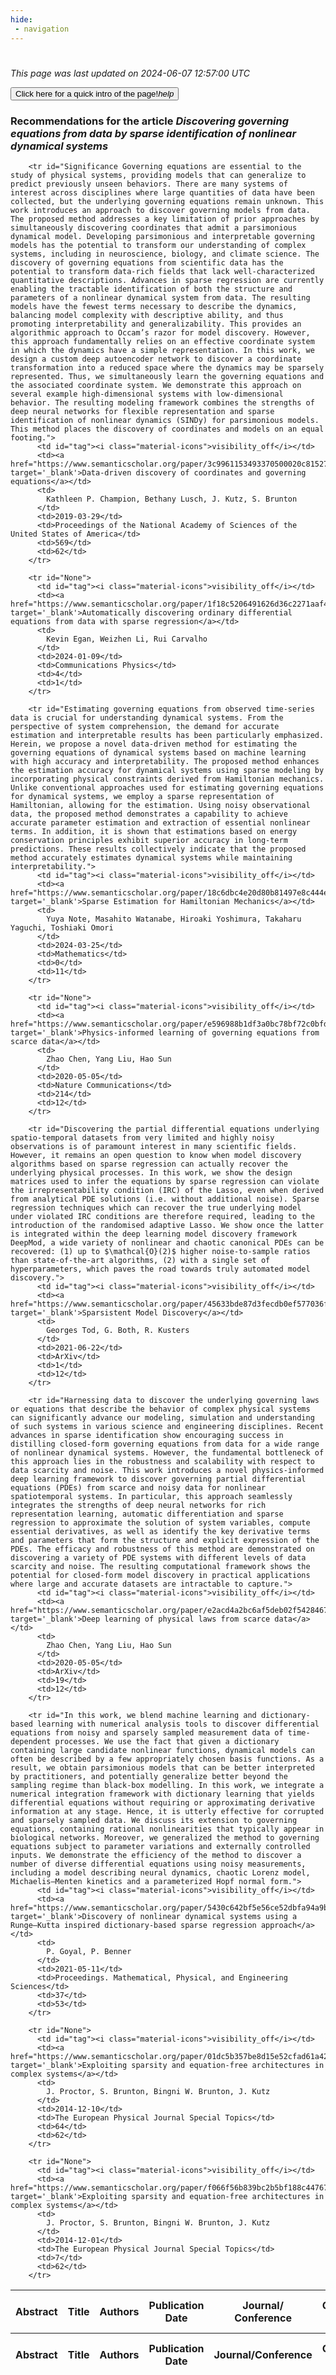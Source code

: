 ```yaml
---
hide:
 - navigation
---
```

<!DOCTYPE html>
#
<html lang="en">
<head>
  <meta charset="utf-8">
</head>

<body>
  <p>
  <i class="footer">This page was last updated on 2024-06-07 12:57:00 UTC</i>
  </p>
  
  <div class="note info" onclick="startIntro()">
    <p>
      <button type="button" class="buttons">
        <div style="display: flex; align-items: center;">
        Click here for a quick intro of the page! <i class="material-icons">help</i>
        </div>
      </button>
    </p>
  </div>

  <p>
  <h3 data-intro='Recommendations for the article'>
    Recommendations for the article <i>Discovering governing equations from data by sparse identification of nonlinear dynamical systems</i>
  </h3>
  <table id="table1" class="display wrap" style="width:100%">
  <thead>
    <tr>
        <th data-intro='Click to view the abstract (if available)'>Abstract</th>
        <th>Title</th>
        <th>Authors</th>
        <th>Publication Date</th>
        <th>Journal/ Conference</th>
        <th>Citation count</th>
        <th data-intro='Highest h-index among the authors'>Highest h-index</th>
    </tr>
  </thead>
  <tbody>
    
        <tr id="Significance Governing equations are essential to the study of physical systems, providing models that can generalize to predict previously unseen behaviors. There are many systems of interest across disciplines where large quantities of data have been collected, but the underlying governing equations remain unknown. This work introduces an approach to discover governing models from data. The proposed method addresses a key limitation of prior approaches by simultaneously discovering coordinates that admit a parsimonious dynamical model. Developing parsimonious and interpretable governing models has the potential to transform our understanding of complex systems, including in neuroscience, biology, and climate science. The discovery of governing equations from scientific data has the potential to transform data-rich fields that lack well-characterized quantitative descriptions. Advances in sparse regression are currently enabling the tractable identification of both the structure and parameters of a nonlinear dynamical system from data. The resulting models have the fewest terms necessary to describe the dynamics, balancing model complexity with descriptive ability, and thus promoting interpretability and generalizability. This provides an algorithmic approach to Occam’s razor for model discovery. However, this approach fundamentally relies on an effective coordinate system in which the dynamics have a simple representation. In this work, we design a custom deep autoencoder network to discover a coordinate transformation into a reduced space where the dynamics may be sparsely represented. Thus, we simultaneously learn the governing equations and the associated coordinate system. We demonstrate this approach on several example high-dimensional systems with low-dimensional behavior. The resulting modeling framework combines the strengths of deep neural networks for flexible representation and sparse identification of nonlinear dynamics (SINDy) for parsimonious models. This method places the discovery of coordinates and models on an equal footing.">
          <td id="tag"><i class="material-icons">visibility_off</i></td>
          <td><a href="https://www.semanticscholar.org/paper/3c9961153493370500020c81527b3548c96f81e0" target='_blank'>Data-driven discovery of coordinates and governing equations</a></td>
          <td>
            Kathleen P. Champion, Bethany Lusch, J. Kutz, S. Brunton
          </td>
          <td>2019-03-29</td>
          <td>Proceedings of the National Academy of Sciences of the United States of America</td>
          <td>569</td>
          <td>62</td>
        </tr>
    
        <tr id="None">
          <td id="tag"><i class="material-icons">visibility_off</i></td>
          <td><a href="https://www.semanticscholar.org/paper/1f18c5206491626d36c2271aaf491dbc945f6247" target='_blank'>Automatically discovering ordinary differential equations from data with sparse regression</a></td>
          <td>
            Kevin Egan, Weizhen Li, Rui Carvalho
          </td>
          <td>2024-01-09</td>
          <td>Communications Physics</td>
          <td>4</td>
          <td>1</td>
        </tr>
    
        <tr id="Estimating governing equations from observed time-series data is crucial for understanding dynamical systems. From the perspective of system comprehension, the demand for accurate estimation and interpretable results has been particularly emphasized. Herein, we propose a novel data-driven method for estimating the governing equations of dynamical systems based on machine learning with high accuracy and interpretability. The proposed method enhances the estimation accuracy for dynamical systems using sparse modeling by incorporating physical constraints derived from Hamiltonian mechanics. Unlike conventional approaches used for estimating governing equations for dynamical systems, we employ a sparse representation of Hamiltonian, allowing for the estimation. Using noisy observational data, the proposed method demonstrates a capability to achieve accurate parameter estimation and extraction of essential nonlinear terms. In addition, it is shown that estimations based on energy conservation principles exhibit superior accuracy in long-term predictions. These results collectively indicate that the proposed method accurately estimates dynamical systems while maintaining interpretability.">
          <td id="tag"><i class="material-icons">visibility_off</i></td>
          <td><a href="https://www.semanticscholar.org/paper/18c6dbc4e20d80b81497e8c444e6f9a9ee1acf36" target='_blank'>Sparse Estimation for Hamiltonian Mechanics</a></td>
          <td>
            Yuya Note, Masahito Watanabe, Hiroaki Yoshimura, Takaharu Yaguchi, Toshiaki Omori
          </td>
          <td>2024-03-25</td>
          <td>Mathematics</td>
          <td>0</td>
          <td>11</td>
        </tr>
    
        <tr id="None">
          <td id="tag"><i class="material-icons">visibility_off</i></td>
          <td><a href="https://www.semanticscholar.org/paper/e596988b1df3a0bc78bf72c0bfdb21c85eaab6c9" target='_blank'>Physics-informed learning of governing equations from scarce data</a></td>
          <td>
            Zhao Chen, Yang Liu, Hao Sun
          </td>
          <td>2020-05-05</td>
          <td>Nature Communications</td>
          <td>214</td>
          <td>12</td>
        </tr>
    
        <tr id="Discovering the partial differential equations underlying spatio-temporal datasets from very limited and highly noisy observations is of paramount interest in many scientific fields. However, it remains an open question to know when model discovery algorithms based on sparse regression can actually recover the underlying physical processes. In this work, we show the design matrices used to infer the equations by sparse regression can violate the irrepresentability condition (IRC) of the Lasso, even when derived from analytical PDE solutions (i.e. without additional noise). Sparse regression techniques which can recover the true underlying model under violated IRC conditions are therefore required, leading to the introduction of the randomised adaptive Lasso. We show once the latter is integrated within the deep learning model discovery framework DeepMod, a wide variety of nonlinear and chaotic canonical PDEs can be recovered: (1) up to $\mathcal{O}(2)$ higher noise-to-sample ratios than state-of-the-art algorithms, (2) with a single set of hyperparameters, which paves the road towards truly automated model discovery.">
          <td id="tag"><i class="material-icons">visibility_off</i></td>
          <td><a href="https://www.semanticscholar.org/paper/45633bde87d3fecdb0ef577036f2465e70c51f24" target='_blank'>Sparsistent Model Discovery</a></td>
          <td>
            Georges Tod, G. Both, R. Kusters
          </td>
          <td>2021-06-22</td>
          <td>ArXiv</td>
          <td>1</td>
          <td>12</td>
        </tr>
    
        <tr id="Harnessing data to discover the underlying governing laws or equations that describe the behavior of complex physical systems can significantly advance our modeling, simulation and understanding of such systems in various science and engineering disciplines. Recent advances in sparse identification show encouraging success in distilling closed-form governing equations from data for a wide range of nonlinear dynamical systems. However, the fundamental bottleneck of this approach lies in the robustness and scalability with respect to data scarcity and noise. This work introduces a novel physics-informed deep learning framework to discover governing partial differential equations (PDEs) from scarce and noisy data for nonlinear spatiotemporal systems. In particular, this approach seamlessly integrates the strengths of deep neural networks for rich representation learning, automatic differentiation and sparse regression to approximate the solution of system variables, compute essential derivatives, as well as identify the key derivative terms and parameters that form the structure and explicit expression of the PDEs. The efficacy and robustness of this method are demonstrated on discovering a variety of PDE systems with different levels of data scarcity and noise. The resulting computational framework shows the potential for closed-form model discovery in practical applications where large and accurate datasets are intractable to capture.">
          <td id="tag"><i class="material-icons">visibility_off</i></td>
          <td><a href="https://www.semanticscholar.org/paper/e2acd4a2bc6af5deb02f542846766868e3f1b180" target='_blank'>Deep learning of physical laws from scarce data</a></td>
          <td>
            Zhao Chen, Yang Liu, Hao Sun
          </td>
          <td>2020-05-05</td>
          <td>ArXiv</td>
          <td>19</td>
          <td>12</td>
        </tr>
    
        <tr id="In this work, we blend machine learning and dictionary-based learning with numerical analysis tools to discover differential equations from noisy and sparsely sampled measurement data of time-dependent processes. We use the fact that given a dictionary containing large candidate nonlinear functions, dynamical models can often be described by a few appropriately chosen basis functions. As a result, we obtain parsimonious models that can be better interpreted by practitioners, and potentially generalize better beyond the sampling regime than black-box modelling. In this work, we integrate a numerical integration framework with dictionary learning that yields differential equations without requiring or approximating derivative information at any stage. Hence, it is utterly effective for corrupted and sparsely sampled data. We discuss its extension to governing equations, containing rational nonlinearities that typically appear in biological networks. Moreover, we generalized the method to governing equations subject to parameter variations and externally controlled inputs. We demonstrate the efficiency of the method to discover a number of diverse differential equations using noisy measurements, including a model describing neural dynamics, chaotic Lorenz model, Michaelis–Menten kinetics and a parameterized Hopf normal form.">
          <td id="tag"><i class="material-icons">visibility_off</i></td>
          <td><a href="https://www.semanticscholar.org/paper/5430c642bf5e56ce52dbfa94a9b3f4035b3222d1" target='_blank'>Discovery of nonlinear dynamical systems using a Runge–Kutta inspired dictionary-based sparse regression approach</a></td>
          <td>
            P. Goyal, P. Benner
          </td>
          <td>2021-05-11</td>
          <td>Proceedings. Mathematical, Physical, and Engineering Sciences</td>
          <td>37</td>
          <td>53</td>
        </tr>
    
        <tr id="None">
          <td id="tag"><i class="material-icons">visibility_off</i></td>
          <td><a href="https://www.semanticscholar.org/paper/01dc5b357be8d15e52cfad61a421b2b27a6e73d4" target='_blank'>Exploiting sparsity and equation-free architectures in complex systems</a></td>
          <td>
            J. Proctor, S. Brunton, Bingni W. Brunton, J. Kutz
          </td>
          <td>2014-12-10</td>
          <td>The European Physical Journal Special Topics</td>
          <td>64</td>
          <td>62</td>
        </tr>
    
        <tr id="None">
          <td id="tag"><i class="material-icons">visibility_off</i></td>
          <td><a href="https://www.semanticscholar.org/paper/f066f56b839bc2b5bf188c44767582440c6ea850" target='_blank'>Exploiting sparsity and equation-free architectures in complex systems</a></td>
          <td>
            J. Proctor, S. Brunton, Bingni W. Brunton, J. Kutz
          </td>
          <td>2014-12-01</td>
          <td>The European Physical Journal Special Topics</td>
          <td>7</td>
          <td>62</td>
        </tr>
    
  </tbody>
  <tfoot>
    <tr>
        <th>Abstract</th>
        <th>Title</th>
        <th>Authors</th>
        <th>Publication Date</th>
        <th>Journal/Conference</th>
        <th>Citation count</th>
        <th>Highest h-index</th>
    </tr>
  </tfoot>
  </table>
  </p>

</body>

<script>
var dataTableOptions = {
        initComplete: function () {
        this.api()
            .columns()
            .every(function () {
                let column = this;
 
                // Create select element
                let select = document.createElement('select');
                select.add(new Option(''));
                column.footer().replaceChildren(select);
 
                // Apply listener for user change in value
                select.addEventListener('change', function () {
                    column
                        .search(select.value, {exact: true})
                        .draw();
                });

                // keep the width of the select element same as the column
                select.style.width = '100%';
 
                // Add list of options
                column
                    .data()
                    .unique()
                    .sort()
                    .each(function (d, j) {
                        select.add(new Option(d));
                    });
            });
    },
    scrollX: false,
    scrollCollapse: true,
    paging: true,
    fixedColumns: true,
    columnDefs: [
        {"className": "dt-center", "targets": "_all"},
        // set width for both columns 0 and 1 as 25%
        { width: '5%', targets: 0 },
        { width: '25%', targets: 1 },
        { width: '20%', targets: 2 },
        { width: '10%', targets: 3 },
        { width: '20%', targets: 4 }

      ],
    pageLength: 10,
    layout: {
        topStart: {
            buttons: ['copy', 'csv', 'excel', 'pdf', 'print']
        }
    }
  }
  new DataTable('#table1', dataTableOptions);
  
  var table = $('#table1').DataTable();
  $('#table1 tbody').on('click', 'td:first-child', function () {
    var tr = $(this).closest('tr');
    var row = table.row( tr );

    var rowId = tr.attr('id');
    // alert(rowId);

    if (row.child.isShown()) {
      // This row is already open - close it.
      row.child.hide();
      tr.removeClass('shown');
      tr.find('td:first-child').html('<i class="material-icons">visibility_off</i>');
    } else {
      // Open row.
      // row.child('foo').show();
      var content = '<div class="child-row-content"><strong>Abstract:</strong> ' + rowId + '</div>';
      row.child(content).show();
      tr.addClass('shown');
      tr.find('td:first-child').html('<i class="material-icons">visibility</i>');
    }
  });
</script>
<style>
  .child-row-content {
    text-align: justify;
    text-justify: inter-word;
    word-wrap: break-word; /* Ensure long words are broken */
    white-space: normal; /* Ensure text wraps to the next line */
    max-width: 100%; /* Ensure content does not exceed the table width */
    padding: 10px; /* Optional: add some padding for better readability */
    /* font size */
    font-size: small;
  }
</style>
</html>